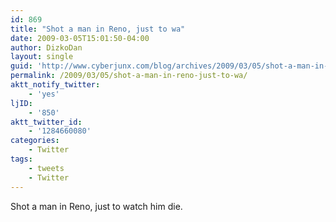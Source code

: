 ```yaml
---
id: 869
title: "Shot a man in Reno, just to wa"
date: 2009-03-05T15:01:50-04:00
author: DizkoDan
layout: single
guid: 'http://www.cyberjunx.com/blog/archives/2009/03/05/shot-a-man-in-reno-just-to-wa/'
permalink: /2009/03/05/shot-a-man-in-reno-just-to-wa/
aktt_notify_twitter:
    - 'yes'
ljID:
    - '850'
aktt_twitter_id:
    - '1284660080'
categories:
    - Twitter
tags:
    - tweets
    - Twitter
---
```


Shot a man in Reno, just to watch him die.